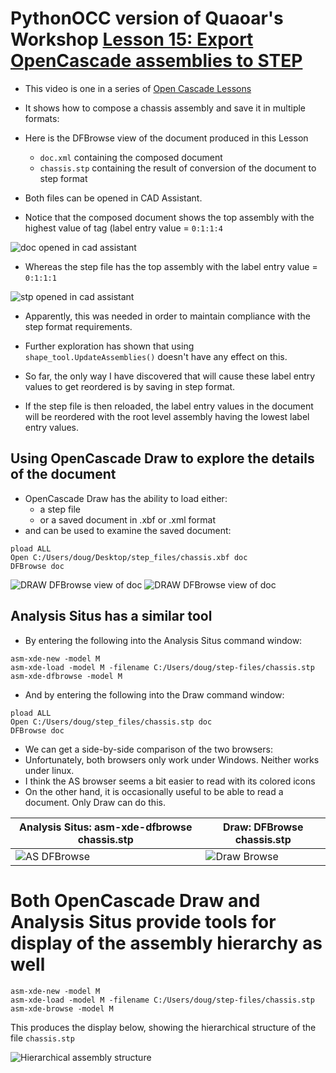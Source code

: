 # PythonOCC version of Quaoar's Workshop [Lesson 15: Export OpenCascade assemblies to STEP](https://www.youtube.com/watch?v=dq2-evewPeA&list=PL_WFkJrQIY2iVVchOPhl77xl432jeNYfQ&index=7)

* This video is one in a series of [Open Cascade Lessons](https://www.youtube.com/playlist?list=PL_WFkJrQIY2iVVchOPhl77xl432jeNYfQ)
* It shows how to compose a chassis assembly and save it in multiple formats:

* Here is the DFBrowse view of the document produced in this Lesson
    * `doc.xml` containing the composed document
    * `chassis.stp` containing the result of conversion of the document to step format

* Both files can be opened in CAD Assistant.

* Notice that the composed document shows the top assembly with the highest value of tag (label entry value = `0:1:1:4`

![doc opened in cad assistant](imgs/doc-cad-assist.png)

* Whereas the step file has the top assembly with the label entry value = `0:1:1:1`

![stp opened in cad assistant](imgs/step-cad-assist.png)

* Apparently, this was needed in order to maintain compliance with the step format requirements.

* Further exploration has shown that using `shape_tool.UpdateAssemblies()` doesn't have any effect on this.

* So far, the only way I have discovered that will cause these label entry values to get reordered is by saving in step format.

* If the step file is then reloaded, the label entry values in the document will be reordered with the root level assembly having the lowest label entry values.

## Using OpenCascade Draw to explore the details of the document

* OpenCascade Draw has the ability to load either:
    * a step file
    * or a saved document in .xbf or .xml format
* and can be used to examine the saved document:
```
pload ALL
Open C:/Users/doug/Desktop/step_files/chassis.xbf doc
DFBrowse doc
```

![DRAW DFBrowse view of doc](imgs/chassis_doc_top.png)
![DRAW DFBrowse view of doc](imgs/chassis_doc_bot.png)

## Analysis Situs has a similar tool

* By entering the following into the Analysis Situs command window:
```
asm-xde-new -model M
asm-xde-load -model M -filename C:/Users/doug/step-files/chassis.stp
asm-xde-dfbrowse -model M
```
* And by entering the following into the Draw command window:
```
pload ALL
Open C:/Users/doug/step_files/chassis.stp doc
DFBrowse doc
```
* We can get a side-by-side comparison of the two browsers:
* Unfortunately, both browsers only work under Windows. Neither works under linux.
* I think the AS browser seems a bit easier to read with its colored icons
* On the other hand, it is occasionally useful to be able to read a document. Only Draw can do this.

Analysis Situs: asm-xde-dfbrowse chassis.stp | Draw: DFBrowse chassis.stp
------------------- | ---------------------------
![AS DFBrowse](imgs/as-dfbrowse-chassis.png) | ![Draw Browse](imgs/draw-browse-chassis.png)

# Both OpenCascade Draw and Analysis Situs provide tools for display of the assembly hierarchy as well

```
asm-xde-new -model M
asm-xde-load -model M -filename C:/Users/doug/step-files/chassis.stp
asm-xde-browse -model M
```
This produces the display below, showing the hierarchical structure of the file `chassis.stp`

![Hierarchical assembly structure](imgs/as-browse-chassis.png)

